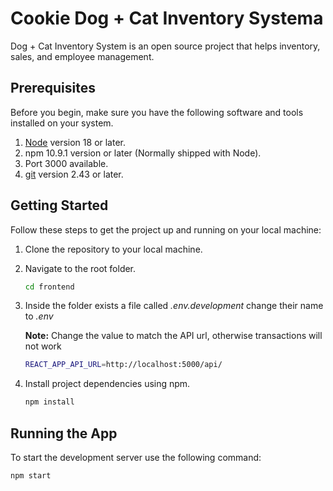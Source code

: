 # Cookie Dog + Cat Inventory Systema

Dog + Cat Inventory System is an open source project that helps inventory, sales, and employee management.

## Prerequisites

Before you begin, make sure you have the following software and tools installed on your system.

1. [Node](https://nodejs.org/en/blog/release/v18.17.1) version 18 or later.
2. npm 10.9.1 version or later (Normally shipped with Node).
3. Port 3000 available.
4. [git](https://git-scm.com/) version 2.43 or later.

## Getting Started

Follow these steps to get the project up and running on your local machine:

1. Clone the repository to your local machine.

2. Navigate to the root folder.
   ```bash
   cd frontend
   ```
3. Inside the folder exists a file called *.env.development* change their name to *.env* 

    **Note:** Change the value to match the API url, otherwise transactions will not work
    ```bash
    REACT_APP_API_URL=http://localhost:5000/api/
    ```

4. Install project dependencies using npm.
   ```bash
   npm install
   ```

## Running the App

To start the development server use the following command:

```bash
npm start
```
